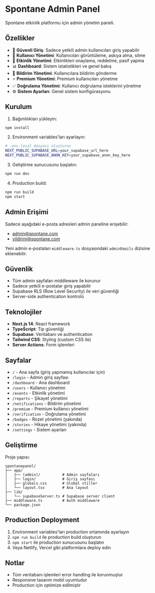 # Spontane Admin Panel

Spontane etkinlik platformu için admin yönetim paneli.

## Özellikler

- 🔐 **Güvenli Giriş**: Sadece yetkili admin kullanıcıları giriş yapabilir
- 👥 **Kullanıcı Yönetimi**: Kullanıcıları görüntüleme, askıya alma, silme
- 🎉 **Etkinlik Yönetimi**: Etkinlikleri onaylama, reddetme, pasif yapma
- 📊 **Dashboard**: Sistem istatistikleri ve genel bakış
- 🔔 **Bildirim Yönetimi**: Kullanıcılara bildirim gönderme
- ⭐ **Premium Yönetimi**: Premium kullanıcıları yönetme
- ✅ **Doğrulama Yönetimi**: Kullanıcı doğrulama isteklerini yönetme
- ⚙️ **Sistem Ayarları**: Genel sistem konfigürasyonu

## Kurulum

1. Bağımlılıkları yükleyin:
```bash
npm install
```

2. Environment variables'ları ayarlayın:
```bash
# .env.local dosyası oluşturun
NEXT_PUBLIC_SUPABASE_URL=your_supabase_url_here
NEXT_PUBLIC_SUPABASE_ANON_KEY=your_supabase_anon_key_here
```

3. Geliştirme sunucusunu başlatın:
```bash
npm run dev
```

4. Production build:
```bash
npm run build
npm start
```

## Admin Erişimi

Sadece aşağıdaki e-posta adresleri admin paneline erişebilir:
- admin@spontane.com
- yildirim@spontane.com

Yeni admin e-postaları `middleware.ts` dosyasındaki `adminEmails` dizisine eklenebilir.

## Güvenlik

- Tüm admin sayfaları middleware ile korunur
- Sadece yetkili e-postalar giriş yapabilir
- Supabase RLS (Row Level Security) ile veri güvenliği
- Server-side authentication kontrolü

## Teknolojiler

- **Next.js 14**: React framework
- **TypeScript**: Tip güvenliği
- **Supabase**: Veritabanı ve authentication
- **Tailwind CSS**: Styling (custom CSS ile)
- **Server Actions**: Form işlemleri

## Sayfalar

- `/` - Ana sayfa (giriş yapmamış kullanıcılar için)
- `/login` - Admin giriş sayfası
- `/dashboard` - Ana dashboard
- `/users` - Kullanıcı yönetimi
- `/events` - Etkinlik yönetimi
- `/reports` - Şikayet yönetimi
- `/notifications` - Bildirim yönetimi
- `/premium` - Premium kullanıcı yönetimi
- `/verification` - Doğrulama yönetimi
- `/badges` - Rozet yönetimi (yakında)
- `/stories` - Hikaye yönetimi (yakında)
- `/settings` - Sistem ayarları

## Geliştirme

Proje yapısı:
```
spontanepanel/
├── app/
│   ├── (admin)/          # Admin sayfaları
│   ├── login/            # Giriş sayfası
│   ├── globals.css       # Global stiller
│   └── layout.tsx        # Ana layout
├── lib/
│   └── supabaseServer.ts # Supabase server client
├── middleware.ts         # Auth middleware
└── package.json
```

## Production Deployment

1. Environment variables'ları production ortamında ayarlayın
2. `npm run build` ile production build oluşturun
3. `npm start` ile production sunucusunu başlatın
4. Veya Netlify, Vercel gibi platformlara deploy edin

## Notlar

- Tüm veritabanı işlemleri error handling ile korunmuştur
- Responsive tasarım mobil uyumludur
- Production için optimize edilmiştir